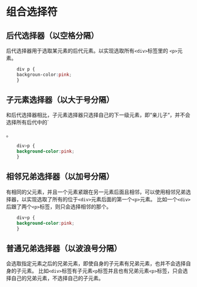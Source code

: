 # 组合选择符
## 后代选择器（以空格分隔）
后代选择器用于选取某元素的后代元素。以实现选取所有`<div>`标签里的 `<p>`元素。

```css
	div p {
	backgroun-color:pink;
	}
```
## 子元素选择器（以大于号分隔）
和后代选择器相比，子元素选择器只选择自己的下一级元素，即“亲儿子“，并不会选择所有后代中的`<p>。
```css
	div>p {
	background-color:pink;
	}
```

## 相邻兄弟选择器（以加号分隔）
有相同的父元素，并且一个元素紧跟在另一元素后面且相邻，可以使用相邻兄弟选择器，以实现选取了所有的位于`<div>`元素后面的第一个`<p>`元素。
比如一个`<div>`后跟了两个`<p>`标签，则只会选择相邻的那个。
```css
	div+p {
	background-color:pink;
	}
```

## 普通兄弟选择器（以波浪号分隔）
会选取指定元素之后的兄弟元素，即使自身的子元素有兄弟元素，也并不会选择自身的子元素。
比如`<div>`标签有子元素`<p`标签并且也有兄弟元素`<p>`标签，只会选择自己的兄弟元素，不选择自己的子元素。
